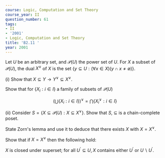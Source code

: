 ```yaml
---
course: Logic, Computation and Set Theory
course_year: II
question_number: 61
tags:
- II
- '2001'
- Logic, Computation and Set Theory
title: 'B2.11 '
year: 2001
---
```



Let $U$ be an arbitrary set, and $\mathcal{P}(U)$ the power set of $U$. For $X$ a subset of $\mathcal{P}(U)$, the dual $X^{\vee}$ of $X$ is the set $\{y \subseteq U:(\forall x \in X)(y \cap x \neq \emptyset)\}$.

(i) Show that $X \subseteq Y \rightarrow Y^{\vee} \subseteq X^{\vee}$.

Show that for $\left\{X_{i}: i \in I\right\}$ a family of subsets of $\mathcal{P}(U)$

$$\left(\bigcup\left\{X_{i}: i \in I\right\}\right)^{\vee}=\bigcap\left\{X_{i}^{\vee}: i \in I\right\}$$

(ii) Consider $S=\left\{X \subseteq \mathcal{P}(U): X \subseteq X^{\vee}\right\}$. Show that $S$, $\subseteq$ is a chain-complete poset.

State Zorn's lemma and use it to deduce that there exists $X$ with $X=X^{\vee}$.

Show that if $X=X^{\vee}$ then the following hold:

$X$ is closed under superset; for all $U^{\prime} \subseteq U, X$ contains either $U^{\prime}$ or $U \backslash U^{\prime}$.